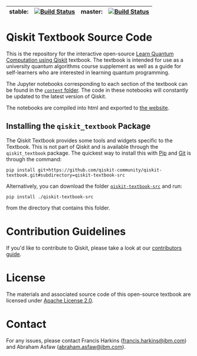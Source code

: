 
| stable: | [![Build Status](https://github.com/qiskit-community/qiskit-textbook/workflows/build%20and%20deploy/badge.svg?branch=stable)](https://github.com/qiskit-community/qiskit-textbook/actions) | master: | [![Build Status](https://github.com/qiskit-community/qiskit-textbook/workflows/build%20and%20deploy/badge.svg?branch=master)](https://github.com/qiskit-community/qiskit-textbook/actions) |
|---|---|---|---|

# Qiskit Textbook Source Code

This is the repository for the interactive open-source [Learn Quantum Computation using Qiskit](http://community.qiskit.org/textbook) textbook. The textbook is intended for use as a university quantum algorithms course supplement as well as a guide for self-learners who are interested in learning quantum programming.

The Jupyter notebooks corresponding to each section of the textbook can be found in the [`content` folder](content/). The code in these notebooks will constantly be updated to the latest version of Qiskit.

The notebooks are compiled into html and exported to [the website](http://community.qiskit.org/textbook).

## Installing the `qiskit_textbook` Package

The Qiskit Textbook provides some tools and widgets specific to the Textbook. This is not part of Qiskit and is available through the `qiskit_textbook` package. The quickest way to install this with [Pip](https://pypi.org/project/pip/) and [Git](https://git-scm.com/) is through the command:

```pip install git+https://github.com/qiskit-community/qiskit-textbook.git#subdirectory=qiskit-textbook-src```

Alternatively, you can download the folder [`qiskit-textbook-src`](qiskit-textbook-src) and run:

```pip install ./qiskit-textbook-src``` 

from the directory that contains this folder.

# Contribution Guidelines
If you'd like to contribute to Qiskit, please take a look at our [contributors guide](CONTRIBUTING.md).

# License
The materials and associated source code of this open-source textbook are licensed under [Apache License 2.0](http://github.com/qiskit-community/qiskit-textbook/blob/master/LICENSE.txt).

# Contact
For any issues, please contact Francis Harkins (francis.harkins@ibm.com) and Abraham Asfaw (abraham.asfaw@ibm.com).

